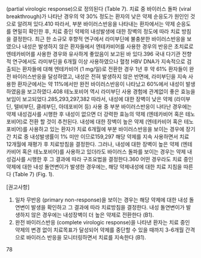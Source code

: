 (partial virologic response)으로 정의된다 (Table 7). 치료 중 바이러스 돌파 (viral breakthrough)가 나타난 경우의 약 30% 정도는 환자의 낮은 약제 순응도가 원인인 것으로 알려져 있다.410 따라서, 부분 바이러스반응을 나타내는 환자에서는 약제 순응도를 면밀히 확인한 후, 치료 중인 약제의 내성발생에 대한 장벽의 정도에 따라 치료 방침을 결정한다. 최근 한 소규모 후향적 연구에서 라미부딘에 불충분한 바이러스반응을 보였으나 내성은 발생하지 않은 환자들에서 엔테카비어를 사용한 경우의 반응은 초치료로 엔테카비어를 사용한 경우와 유사하게 좋았음이 보고된 바 있다.396 국내 다기관 전향적 연구에서도 라미부딘을 6개월 이상 사용하였으나 혈청 HBV DNA가 지속적으로 검출되는 환자들에 대해 엔테카비어 (1 mg/일)로 전환한 경우 1년 후 약 61% 환자들이 완전 바이러스반응을 달성하였고, 내성은 전혀 발생하지 않은 반면에, 라미부딘을 지속 사용한 환자군에서는 약 11%에서만 완전 바이러스반응이 나타났고 60%에서 내성이 발생하였음을 보고하였다.408 테노포비어 역시 라미부딘 사용 경험에 관계없이 좋은 효능을 보임이 보고되었다.285,293,297,382 따라서, 내성에 대한 장벽이 낮은 약제 (라미부딘, 텔비부딘, 클레부딘, 아데포비어 등) 사용 중 부분 바이러스반응이 나타난 경우에는 약제 내성검사를 시행한 후 내성이 없으면 더 강력한 효능의 약제 (엔테카비어 혹은 테노포비어)로 전환 할 것이 추천된다. 내성에 대한 장벽이 높은 약제 (엔테카비어 혹은 테노포비어)를 사용하고 있는 환자가 치료 6개월에 부분 바이러스반응을 보이는 경우에 장기간 치료 중 내성발생률이 1% 미만 이므로159,297 해당 약제를 지속 사용하면서 치료 12개월에 재평가 후 치료방침을 결정한다. 그러나, 내성에 대한 장벽이 높은 약제 (엔테카비어 혹은 테노포비어)를 사용하고 있더라도 바이러스 돌파를 보이는 경우는 약제 내성검사를 시행한 후 그 결과에 따라 구조요법을 결정한다.360 어떤 경우라도 치료 중인 약제에 대한 내성 돌연변이가 발생한 경우에는, 해당 약제내성에 대한 치료 지침을 따른다 (Table 7) (Fig. 1).

[권고사항]

1. 일차 무반응 (primary non-response)을 보이는 경우는 해당 약제에 대한 내성 돌연변이 발생을 확인하고 그 결과에 따라 치료방침을 결정한다. 내성 돌연변이가 발생하지 않은 경우에는 내성장벽이 더 높은 약제로 전환한다 (B1).
2. 완전 바이러스반응 (complete virologic response)을 나타낸 환자는 치료 중인 약제의 변경 없이 치료목표가 달성되어 약제를 중단할 수 있을 때까지 3-6개월 간격으로 바이러스 반응을 모니터링하면서 치료를 지속한다 (B1).

<PAGE>78